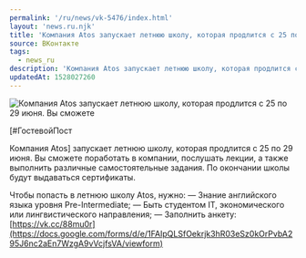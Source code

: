 ```yaml
---
permalink: '/ru/news/vk-5476/index.html'
layout: 'news.ru.njk'
title: 'Компания Atos запускает летнюю школу, которая продлится с 25 по 29 июня.'
source: ВКонтакте
tags:
  - news_ru
description: 'Компания Atos запускает летнюю школу, которая продлится с 25 по 29 июня.'
updatedAt: 1528027260
---
```

![Компания Atos запускает летнюю школу, которая продлится с 25 по 29 июня. Вы сможете](https://sun9-31.userapi.com/c844418/v844418812/6b4fa/_y85HfAt9AE.jpg)

[#ГостевойПост

Компания Atos] запускает летнюю школу, которая продлится с 25 по 29 июня. Вы сможете поработать в компании, послушать лекции, а также выполнить различные самостоятельные задания. По окончании школы будут выдаваться сертификаты.

Чтобы попасть в летнюю школу Atos, нужно:
— Знание английского языка уровня Pre-Intermediate;
— Быть студентом IT, экономического или лингвистического направления;
— Заполнить анкету:[https://vk.cc/88mu0r](https://docs.google.com/forms/d/e/1FAIpQLSfOekrjk3hR03eSz0kOrPvbA295J6nc2aEn7WzgA9vVcjfsVA/viewform)
